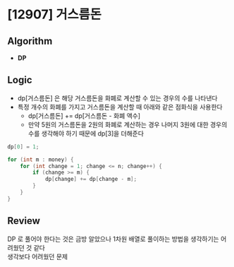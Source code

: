 # [12907] 거스름돈
## Algorithm
- **DP**

## Logic
- dp[거스름돈] 은 해당 거스름돈을 화폐로 계산할 수 있는 경우의 수를 나타낸다
- 특정 개수의 화폐를 가지고 거스름돈을 계산할 때 아래와 같은 점화식을 사용한다
  - dp[거스름돈] += dp[거스름돈 - 화폐 액수]
  - 만약 5원의 거스름돈을 2원의 화폐로 계산하는 경우 나머지 3원에 대한 경우의 수를 생각해야 하기 때문에 dp[3]을 더해준다

```java
dp[0] = 1;

for (int m : money) {
    for (int change = 1; change <= n; change++) {
        if (change >= m) {
            dp[change] += dp[change - m];
        }
    }
}
```

## Review
DP 로 풀어야 한다는 것은 금방 알았으나 1차원 배열로 풀이하는 방법을 생각하기는 어려웠던 것 같다  
생각보다 어려웠던 문제
